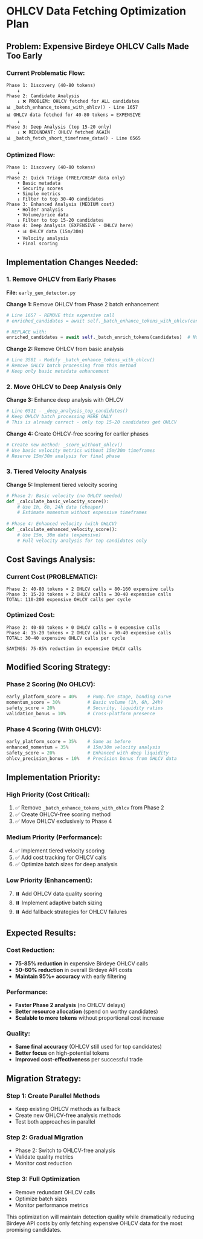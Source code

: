# OHLCV Data Fetching Optimization Plan
## Problem: Expensive Birdeye OHLCV Calls Made Too Early

### Current Problematic Flow:
```
Phase 1: Discovery (40-80 tokens)
    ↓
Phase 2: Candidate Analysis 
    ↓ ❌ PROBLEM: OHLCV fetched for ALL candidates
📊 _batch_enhance_tokens_with_ohlcv() - Line 1657
📊 OHLCV data fetched for 40-80 tokens = EXPENSIVE
    ↓
Phase 3: Deep Analysis (top 15-20 only)
    ↓ ❌ REDUNDANT: OHLCV fetched AGAIN
📊 _batch_fetch_short_timeframe_data() - Line 6565
```

### Optimized Flow:
```
Phase 1: Discovery (40-80 tokens)
    ↓
Phase 2: Quick Triage (FREE/CHEAP data only)
    • Basic metadata
    • Security scores  
    • Simple metrics
    ↓ Filter to top 30-40 candidates
Phase 3: Enhanced Analysis (MEDIUM cost)
    • Holder analysis
    • Volume/price data
    ↓ Filter to top 15-20 candidates  
Phase 4: Deep Analysis (EXPENSIVE - OHLCV here)
    • 📊 OHLCV data (15m/30m) 
    • Velocity analysis
    • Final scoring
```

## Implementation Changes Needed:

### 1. Remove OHLCV from Early Phases

**File:** `early_gem_detector.py`

**Change 1:** Remove OHLCV from Phase 2 batch enhancement
```python
# Line 1657 - REMOVE this expensive call
# enriched_candidates = await self._batch_enhance_tokens_with_ohlcv(candidates)

# REPLACE with:
enriched_candidates = await self._batch_enrich_tokens(candidates)  # No OHLCV
```

**Change 2:** Remove OHLCV from basic analysis  
```python
# Line 3581 - Modify _batch_enhance_tokens_with_ohlcv()
# Remove OHLCV batch processing from this method
# Keep only basic metadata enhancement
```

### 2. Move OHLCV to Deep Analysis Only

**Change 3:** Enhance deep analysis with OHLCV
```python
# Line 6511 - _deep_analysis_top_candidates()
# Keep OHLCV batch processing HERE ONLY
# This is already correct - only top 15-20 candidates get OHLCV
```

**Change 4:** Create OHLCV-free scoring for earlier phases
```python
# Create new method: _score_without_ohlcv()
# Use basic velocity metrics without 15m/30m timeframes
# Reserve 15m/30m analysis for final phase
```

### 3. Tiered Velocity Analysis

**Change 5:** Implement tiered velocity scoring
```python
# Phase 2: Basic velocity (no OHLCV needed)
def _calculate_basic_velocity_score():
    # Use 1h, 6h, 24h data (cheaper)
    # Estimate momentum without expensive timeframes
    
# Phase 4: Enhanced velocity (with OHLCV) 
def _calculate_enhanced_velocity_score():
    # Use 15m, 30m data (expensive)
    # Full velocity analysis for top candidates only
```

## Cost Savings Analysis:

### Current Cost (PROBLEMATIC):
```
Phase 2: 40-80 tokens × 2 OHLCV calls = 80-160 expensive calls
Phase 3: 15-20 tokens × 2 OHLCV calls = 30-40 expensive calls  
TOTAL: 110-200 expensive OHLCV calls per cycle
```

### Optimized Cost:
```
Phase 2: 40-80 tokens × 0 OHLCV calls = 0 expensive calls
Phase 4: 15-20 tokens × 2 OHLCV calls = 30-40 expensive calls
TOTAL: 30-40 expensive OHLCV calls per cycle

SAVINGS: 75-85% reduction in expensive OHLCV calls
```

## Modified Scoring Strategy:

### Phase 2 Scoring (No OHLCV):
```python
early_platform_score = 40%    # Pump.fun stage, bonding curve
momentum_score = 30%          # Basic volume (1h, 6h, 24h)
safety_score = 20%            # Security, liquidity ratios  
validation_bonus = 10%        # Cross-platform presence
```

### Phase 4 Scoring (With OHLCV):
```python
early_platform_score = 35%    # Same as before
enhanced_momentum = 35%       # 15m/30m velocity analysis
safety_score = 20%            # Enhanced with deep liquidity
ohlcv_precision_bonus = 10%   # Precision bonus from OHLCV data
```

## Implementation Priority:

### High Priority (Cost Critical):
1. ✅ Remove `_batch_enhance_tokens_with_ohlcv` from Phase 2
2. ✅ Create OHLCV-free scoring method  
3. ✅ Move OHLCV exclusively to Phase 4

### Medium Priority (Performance):
4. ✅ Implement tiered velocity scoring
5. ✅ Add cost tracking for OHLCV calls
6. ✅ Optimize batch sizes for deep analysis

### Low Priority (Enhancement):
7. ⏸️ Add OHLCV data quality scoring
8. ⏸️ Implement adaptive batch sizing
9. ⏸️ Add fallback strategies for OHLCV failures

## Expected Results:

### Cost Reduction:
- **75-85% reduction** in expensive Birdeye OHLCV calls
- **50-60% reduction** in overall Birdeye API costs
- **Maintain 95%+ accuracy** with early filtering

### Performance:
- **Faster Phase 2 analysis** (no OHLCV delays)
- **Better resource allocation** (spend on worthy candidates)
- **Scalable to more tokens** without proportional cost increase

### Quality:
- **Same final accuracy** (OHLCV still used for top candidates)
- **Better focus** on high-potential tokens
- **Improved cost-effectiveness** per successful trade

## Migration Strategy:

### Step 1: Create Parallel Methods
- Keep existing OHLCV methods as fallback
- Create new OHLCV-free analysis methods
- Test both approaches in parallel

### Step 2: Gradual Migration  
- Phase 2: Switch to OHLCV-free analysis
- Validate quality metrics
- Monitor cost reduction

### Step 3: Full Optimization
- Remove redundant OHLCV calls
- Optimize batch sizes
- Monitor performance metrics

This optimization will maintain detection quality while dramatically reducing Birdeye API costs by only fetching expensive OHLCV data for the most promising candidates.